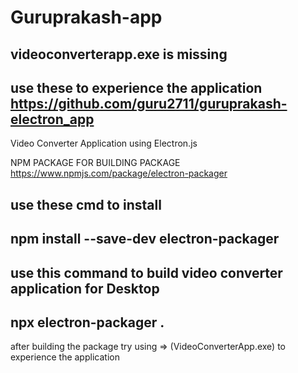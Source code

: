 # Guruprakash-app

videoconverterapp.exe is missing 
---------------------------------------
use these to experience the application 
https://github.com/guru2711/guruprakash-electron_app
-----------------------------------------


Video Converter Application using Electron.js

NPM PACKAGE FOR BUILDING PACKAGE 
 https://www.npmjs.com/package/electron-packager

use these cmd to install 
--------------------
npm install --save-dev electron-packager
-------------------

use this command to build video converter application for Desktop
--------------------
npx electron-packager .
--------------------

after building the package 
try using => (VideoConverterApp.exe) to experience the application
